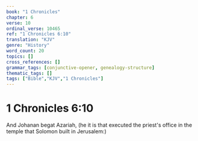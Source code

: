 ```yaml
---
book: "1 Chronicles"
chapter: 6
verse: 10
ordinal_verse: 10465
ref: "1 Chronicles 6:10"
translation: "KJV"
genre: "History"
word_count: 20
topics: []
cross_references: []
grammar_tags: [conjunctive-opener, genealogy-structure]
thematic_tags: []
tags: ["Bible","KJV","1 Chronicles"]
---
```


# 1 Chronicles 6:10

And Johanan begat Azariah, (he it is that executed the priest's office in the temple that Solomon built in Jerusalem:)
